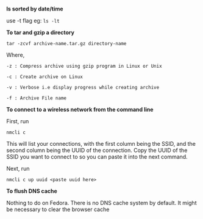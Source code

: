 ---
---

**ls sorted by date/time**

use -t flag eg: 
`ls -lt`

**To tar and gzip a directory**

`tar -zcvf archive-name.tar.gz directory-name`

Where,

    -z : Compress archive using gzip program in Linux or Unix
    
    -c : Create archive on Linux
    
    -v : Verbose i.e display progress while creating archive
    
    -f : Archive File name

**To connect to a wireless network from the command line**

First, run

`nmcli c`

This will list your connections, with the first column being the SSID, and the second column being the UUID of the connection.
Copy the UUID of the SSID you want to connect to so you can paste it into the next command.

Next, run

`nmcli c up uuid <paste uuid here>`


**To flush DNS cache**

Nothing to do on Fedora. There is no DNS cache system by default.
It might be necessary to clear the browser cache

